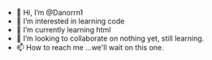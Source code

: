 - 👋 Hi, I’m @Danorrn1
- 👀 I’m interested in learning code
- 🌱 I’m currently learning html
- 💞️ I’m looking to collaborate on nothing yet, still learning.
- 📫 How to reach me ...we'll wait on this one.

<!---
Danorrn1/Danorrn1 is a ✨ special ✨ repository because its `README.md` (this file) appears on your GitHub profile.
You can click the Preview link to take a look at your changes.
--->
